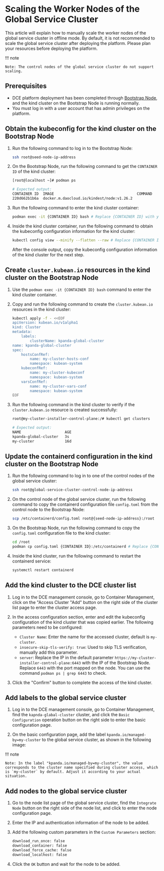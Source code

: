 # Scaling the Worker Nodes of the Global Service Cluster

This article will explain how to manually scale the worker nodes of the global service cluster in offline mode.
By default, it is not recommended to scale the global service cluster after deploying the platform.
Please plan your resources before deploying the platform.

!!! note

    Note: The control nodes of the global service cluster do not support scaling.

## Prerequisites

- DCE platform deployment has been completed through [Bootstrap Node](../../install/commercial/deploy-arch.md),
  and the kind cluster on the Bootstrap Node is running normally.
- You must log in with a user account that has admin privileges on the platform.

## Obtain the kubeconfig for the kind cluster on the Bootstrap Node

1. Run the following command to log in to the Bootstrap Node:

    ```bash
    ssh root@seed-node-ip-address
    ```

2. On the Bootstrap Node, run the following command to get the `CONTAINER ID` of the kind cluster:

    ```bash
    [root@localhost ~]# podman ps

    # Expected output:
    CONTAINER ID  IMAGE                                      COMMAND     CREATED      STATUS      PORTS                                                                                                         NAMES
    220d662b1b6a  docker.m.daocloud.io/kindest/node:v1.26.2              2 weeks ago  Up 2 weeks  0.0.0.0:443->30443/tcp, 0.0.0.0:8081->30081/tcp, 0.0.0.0:9000-9001->32000-32001/tcp, 0.0.0.0:36674->6443/tcp  my-cluster-installer-control-plane
    ```

3. Run the following command to enter the kind cluster container:

    ```bash
    podman exec -it {CONTAINER ID} bash # Replace {CONTAINER ID} with your actual container ID
    ```

4. Inside the kind cluster container, run the following command to obtain the kubeconfig configuration
   information for the kind cluster:

    ```bash
    kubectl config view --minify --flatten --raw # Replace {CONTAINER ID} with your actual container ID
    ```
   After the console output, copy the kubeconfig configuration information of the kind cluster for the next step.

## Create `cluster.kubean.io` resources in the kind cluster on the Bootstrap Node

1. Use the `podman exec -it {CONTAINER ID} bash` command to enter the kind cluster container.

2. Copy and run the following command to create the `cluster.kubean.io` resources in the kind cluster:

    ```bash
    kubectl apply -f - <<EOF
    apiVersion: kubean.io/v1alpha1
    kind: Cluster
    metadata:
        labels:
            clusterName: kpanda-global-cluster
    name: kpanda-global-cluster
    spec:
        hostsConfRef:
            name: my-cluster-hosts-conf
            namespace: kubean-system
        kubeconfRef:
            name: my-cluster-kubeconf
            namespace: kubean-system
        varsConfRef:
            name: my-cluster-vars-conf
            namespace: kubean-system
    EOF
    ```

3. Run the following command in the kind cluster to verify if the `cluster.kubean.io` resource
   is created successfully:

    ```bash
    root@my-cluster-installer-control-plane:/# kubectl get clusters

    # Expected output:
    NAME                    AGE
    kpanda-global-cluster   3s
    my-cluster              16d
    ```

## Update the containerd configuration in the kind cluster on the Bootstrap Node

1. Run the following command to log in to one of the control nodes of the global service cluster:

    ```bash
    ssh root@global-service-cluster-control-node-ip-address
    ```

2. On the control node of the global service cluster, run the following command to copy the containerd configuration file `config.toml` from the control node to the Bootstrap Node:

    ```bash
    scp /etc/containerd/config.toml root@{seed-node-ip-address}:/root
    ```

3. On the Bootstrap Node, run the following command to copy the `config.toml` configuration file to the kind cluster:

    ```bash
    cd /root
    podman cp config.toml {CONTAINER ID}:/etc/containerd # Replace {CONTAINER ID} with your actual container ID
    ```

4. Inside the kind cluster, run the following command to restart the containerd service:

    ```bash
    systemctl restart containerd
    ```

## Add the kind cluster to the DCE cluster list

1. Log in to the DCE management console, go to Container Management, click on the "Access Cluster "Add" button on the right side of the cluster list page to enter the cluster access page.

2. In the access configuration section, enter and edit the kubeconfig configuration of the kind cluster that was copied earlier. The following parameters need to be configured:

    * `Cluster Name`: Enter the name for the accessed cluster, default is `my-cluster`.
    * `insecure-skip-tls-verify: true`: Used to skip TLS verification, manually add this parameter.
    * `server`: Replace the IP in the default parameter `https://my-cluster-installer-control-plane:6443` with the IP of the Bootstrap Node. Replace `6443` with the port mapped on the node. You can use the command `podman ps | grep 6443` to check.

3. Click the "Confirm" button to complete the access of the kind cluster.

## Add labels to the global service cluster

1. Log in to the DCE management console, go to Container Management, find the `kapnda-glabal-cluster` cluster,
   and click the `Basic Configuration` operation button on the right side to enter the basic configuration page.

2. On the basic configuration page, add the label `kpanda.io/managed-by=my-cluster` to the global service cluster,
   as shown in the following image:

!!! note

    Note: In the label "kpanda.io/managed-by=my-cluster", the value corresponds to the cluster name specified during cluster access, which is `my-cluster` by default. Adjust it according to your actual situation.

## Add nodes to the global service cluster

1. Go to the node list page of the global service cluster, find the `Integrate Node` button
   on the right side of the node list, and click to enter the node configuration page.

2. Enter the IP and authentication information of the node to be added.

3. Add the following custom parameters in the `Custom Parameters` section:

    ```bash
    download_run_once: false
    download_container: false
    download_force_cache: false
    download_localhost: false
    ```

4. Click the `OK` button and wait for the node to be added.
